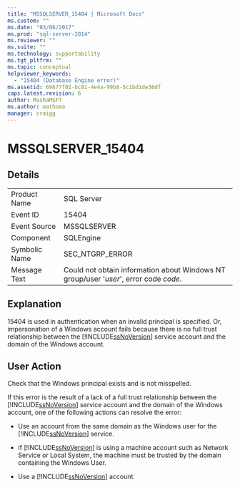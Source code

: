 ```yaml
---
title: "MSSQLSERVER_15404 | Microsoft Docs"
ms.custom: ""
ms.date: "03/06/2017"
ms.prod: "sql-server-2014"
ms.reviewer: ""
ms.suite: ""
ms.technology: supportability
ms.tgt_pltfrm: ""
ms.topic: conceptual
helpviewer_keywords: 
  - "15404 (Database Engine error)"
ms.assetid: 69677f02-bc81-4e4a-99b8-5c1bd1de36df
caps.latest.revision: 6
author: MashaMSFT
ms.author: mathoma
manager: craigg
---
```

# MSSQLSERVER_15404
    
## Details  
  
|||  
|-|-|  
|Product Name|SQL Server|  
|Event ID|15404|  
|Event Source|MSSQLSERVER|  
|Component|SQLEngine|  
|Symbolic Name|SEC_NTGRP_ERROR|  
|Message Text|Could not obtain information about Windows NT group/user '*user*', error code *code*.|  
  
## Explanation  
 15404 is used in authentication when an invalid principal is specified. Or, impersonation of a Windows account fails because there is no full trust relationship between the [!INCLUDE[ssNoVersion](../../includes/ssnoversion-md.md)] service account and the domain of the Windows account.  
  
## User Action  
 Check that the Windows principal exists and is not misspelled.  
  
 If this error is the result of a lack of a full trust relationship between the [!INCLUDE[ssNoVersion](../../includes/ssnoversion-md.md)] service account and the domain of the Windows account, one of the following actions can resolve the error:  
  
-   Use an account from the same domain as the Windows user for the [!INCLUDE[ssNoVersion](../../includes/ssnoversion-md.md)] service.  
  
-   If [!INCLUDE[ssNoVersion](../../includes/ssnoversion-md.md)] is using a machine account such as Network Service or Local System, the machine must be trusted by the domain containing the Windows User.  
  
-   Use a [!INCLUDE[ssNoVersion](../../includes/ssnoversion-md.md)] account.  
  
  
